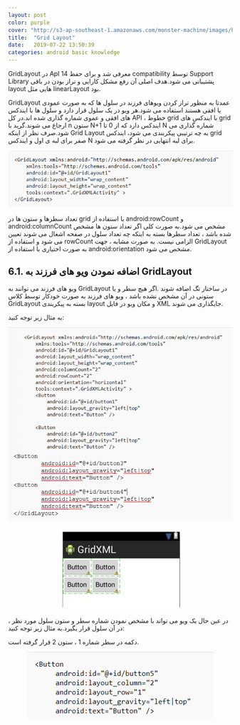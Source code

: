```yaml
---
layout: post
color: purple
cover: "http://s3-ap-southeast-1.amazonaws.com/monster-machine/images/horssghonr-1436272011-Midas.jpg"
title:  "Grid Layout"
date:   2019-07-22 13:50:39
categories: android basic knowledge
---
```

GridLayout در ApI 14 معرفی شد و برای حفظ compatibility توسط Support Library پشتیبانی می شود.هدف اصلی آن رفع مشکل کارایی و تراز بودن در باقی layout هایی مثل linearLayout بود.

GridLayout عمدتا به منظور تراز کردن ویوهای فرزند در سلول ها که به صورت عمودی یا افقی هستند استفاده می شود.هر ویو در یک سلول قرار دارد و سلول ها با ایندکس های افقی و عموی شماره گذاری شده اند.در کل API ، خطوط grid با ایندکس های grid ارجاع می شوند.گرید با n ستون N+1 ایندکس دارد که از 0 تا N شماره گذاری می شود.صرف نظر از اینکه Grid Layout به چه ترتیبی پیکربندی می شود، ایندکس grid صفر برای لبه ی اول و ایندکس N برای لبه انتهایی در نظر گرفته می شود.

<div align="center">
 <p><img src="../assets/images/grid1.png" alt="grid layout screenshot" /></p>
</div>

تعداد سطرها و ستون ها در grid با استفاده از android:rowCount و android:columnCount مشخص می شود.به صورت کلی اگر تعداد ستون ها مشخص شده باشد ، تعداد سطرها بسته به اینکه چه تعداد سلول در صفحه اشغال می شوند تعیین می شود و استفاده از rowCount الزامی نیست. به صورت مشابه ، جهت GridLayout به صورت اختیاری با استفاده از android:orientation مشخص می شود.

<h2>
6.1.	اضافه نمودن ویو های فرزند به GridLayout
</h2>

ویو های فرزند می توانند به GridLayout در ساختار تگ <GridLayout> اضافه شوند .اگر هیچ سطر و یا ستونی در آن مشخص نشده باشد ، ویو های فرزند به صورت خودکار توسط کلاس GridLayout بسته به پیکربندی layout و مکان ویو در فایل XML جایگذاری می شوند.

به مثال زیر توجه کنید:

<div align="center">
 <p><img src="../assets/images/grid2.png" alt="grid layout screenshot" /></p>
</div>
<div align="center">
 <p><img src="../assets/images/grid3.png" alt="grid layout screenshot" /></p>
</div>

در عین حال یک ویو می تواند با مشخص نمودن شماره سطر و ستون سلول مورد نظر ، در آن سلول قرار بگیرد.به مثال زیر توجه کنید:

دکمه در سطر شماره 1 ، ستون 2 قرار گرفته است. 

<div align="center">
 <p><img src="../assets/images/grid4.png" alt="grid layout screenshot" /></p>
</div>

